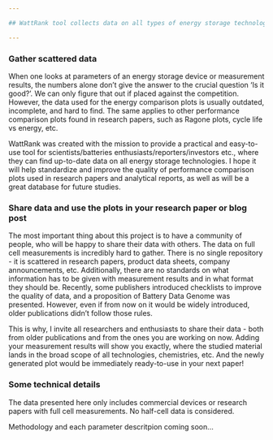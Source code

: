```yaml
---

## WattRank tool collects data on all types of energy storage technologies - batteries, supercapacitors, redox flow batteries etc., and creates plots that compare their performance. It features volumetric vs gravimetric energy plots as well as custom plots that can be used in papers.

---
```


### Gather scattered data

When one looks at parameters of an energy storage device or measurement results, the numbers alone don’t give the answer to the crucial question ‘Is it good?’. We can only figure that out if placed against the competition. However, the data used for the energy comparison plots is usually outdated, incomplete, and hard to find. The same applies to other performance comparison plots found in research papers, such as Ragone plots, cycle life vs energy, etc.

WattRank was created with the mission to provide a practical and easy-to-use tool for scientists/batteries enthusiasts/reporters/investors etc., where they can find up-to-date data on all energy storage technologies. I hope it will help standardize and improve the quality of performance comparison plots used in research papers and analytical reports, as well as will be a great database for future studies.

### Share data and use the plots in your research paper or blog post

The most important thing about this project is to have a community of people, who will be happy to share their data with others. The data on full cell measurements is incredibly hard to gather. There is no single repository - it is scattered in research papers, product data sheets, company announcements, etc. Additionally, there are no standards on what information has to be given with measurement results and in what format they should be. Recently, some publishers introduced checklists to improve the quality of data, and a proposition of Battery Data Genome was presented. However, even if from now on it would be widely introduced, older publications didn’t follow those rules. 

This is why, I invite all researchers and enthusiasts to share their data - both from older publications and from the ones you are working on now. Adding your measurement results will show you exactly, where the studied material lands in the broad scope of all technologies, chemistries, etc. And the newly generated plot would be immediately ready-to-use in your next paper!

### Some technical details

The data presented here only includes commercial devices or research papers with full cell measurements. No half-cell data is considered.

Methodology and each parameter descritpion coming soon…
